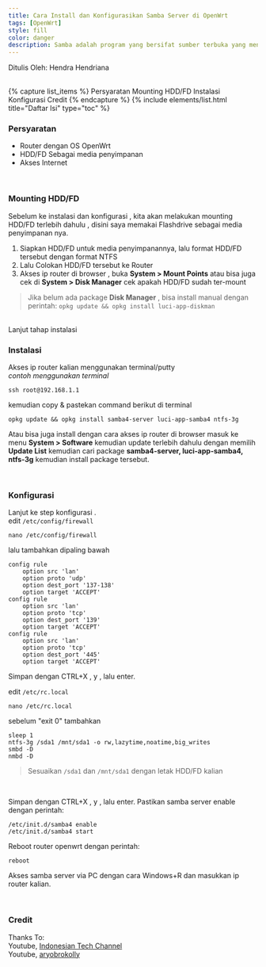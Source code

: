 ```yaml
---
title: Cara Install dan Konfigurasikan Samba Server di OpenWrt
tags: [OpenWrt]
style: fill
color: danger
description: Samba adalah program yang bersifat sumber terbuka yang menyediakan layanan berbagi berkas dan berbagi alat pencetak. [Wikipedia]
---
```


Ditulis Oleh: Hendra Hendriana

<br>
{% capture list_items %}
Persyaratan
Mounting HDD/FD
Instalasi
Konfigurasi
Credit
{% endcapture %}
{% include elements/list.html title="Daftar Isi" type="toc" %}

<br>

### Persyaratan
- Router dengan OS OpenWrt
- HDD/FD Sebagai media penyimpanan
- Akses Internet

<br>

### Mounting HDD/FD
Sebelum ke instalasi dan konfigurasi , kita akan melakukan mounting HDD/FD terlebih dahulu , disini saya memakai Flashdrive sebagai media penyimpanan nya.

1. Siapkan HDD/FD untuk media penyimpanannya, lalu format HDD/FD tersebut dengan format NTFS
2. Lalu Colokan HDD/FD tersebut ke Router
3. Akses ip router di browser , buka **System > Mount Points** atau bisa juga cek di **System > Disk Manager** cek apakah HDD/FD sudah ter-mount
> Jika belum ada package **Disk Manager** , bisa install manual dengan perintah: `opkg update && opkg install luci-app-diskman`
<br>
Lanjut tahap instalasi
<br>

### Instalasi
Akses ip router kalian menggunakan terminal/putty
<br>
*contoh menggunakan terminal*
```
ssh root@192.168.1.1
```
kemudian copy & pastekan command berikut di terminal
```
opkg update && opkg install samba4-server luci-app-samba4 ntfs-3g
```
Atau bisa juga install dengan cara akses ip router di browser masuk ke menu **System > Software** kemudian update terlebih dahulu dengan memilih **Update List** kemudian cari package **samba4-server, luci-app-samba4, ntfs-3g** kemudian install package tersebut.

<br>

### Konfigurasi
Lanjut ke step konfigurasi .
<br>
edit `/etc/config/firewall`
```
nano /etc/config/firewall
```
lalu tambahkan dipaling bawah
```
config rule
    option src 'lan'
    option proto 'udp'
    option dest_port '137-138'
    option target 'ACCEPT'
config rule
    option src 'lan'
    option proto 'tcp'
    option dest_port '139'
    option target 'ACCEPT'
config rule
    option src 'lan'
    option proto 'tcp'
    option dest_port '445'
    option target 'ACCEPT'
```
Simpan dengan CTRL+X , y , lalu enter.


edit `/etc/rc.local`
```
nano /etc/rc.local 
```
sebelum "exit 0" tambahkan 
```
sleep 1
ntfs-3g /sda1 /mnt/sda1 -o rw,lazytime,noatime,big_writes
smbd -D
nmbd -D
```
> Sesuaikan `/sda1` dan `/mnt/sda1` dengan letak HDD/FD kalian

<br>

Simpan dengan CTRL+X , y , lalu enter.
Pastikan samba server enable dengan perintah:
```
/etc/init.d/samba4 enable
/etc/init.d/samba4 start
```

Reboot router openwrt dengan perintah:
```
reboot
```
Akses samba server via PC dengan cara Windows+R dan masukkan ip router kalian.

<br>

### Credit
Thanks To:
<br>
Youtube, [Indonesian Tech Channel](https://www.youtube.com/c/IndonesianTechChannel)
<br>
Youtube, [aryobrokolly](https://www.youtube.com/c/aryobrokolly)

<br>


